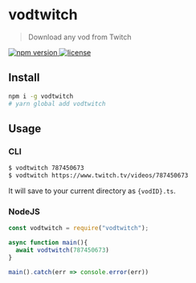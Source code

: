 # vodtwitch

> Download any vod from Twitch

<a href="https://npmjs.org/package/vodtwitch">
  <img src="https://img.shields.io/npm/v/vodtwitch.svg"
       alt="npm version">
</a>
<a href="https://github.com/matschik/vodtwitch/blob/master/LICENSE">
  <img src="https://img.shields.io/npm/l/vodtwitch.svg"
       alt="license">
</a>
<br/>

## Install

```bash
npm i -g vodtwitch
# yarn global add vodtwitch
```

## Usage

### CLI
```sh
$ vodtwitch 787450673
$ vodtwitch https://www.twitch.tv/videos/787450673
```

It will save to your current directory as `{vodID}.ts`.

### NodeJS

```js
const vodtwitch = require("vodtwitch");

async function main(){
  await vodtwitch(787450673)
}

main().catch(err => console.error(err))
```
